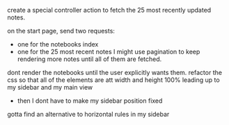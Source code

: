 create a special controller action to fetch the 25 most recently updated
notes.

on the start page, send two requests:
* one for the notebooks index
* one for the 25 most recent notes
I might use pagination to keep  rendering more notes until all of them
are fetched.

dont render the notebooks until the user explicitly wants them.
refactor the css so that all of the elements are att width and height
100% leading up to my sidebar and my main view
* then I dont have to make my sidebar position fixed

gotta find an alternative to horizontal rules in my sidebar
